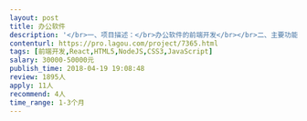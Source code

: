 ```yaml
---                
layout: post       
title: 办公软件           
description: '</br>一、项目描述：</br>办公软件的前端开发</br></br>二、主要功能点：</br>简单的页面展示功能</br></br>三、可参考产品：</br>这是公司自己的产品：https://www.formtalk.net/</br></br>四、人员要求：</br>1、需要2个前端人员驻场开发一个月；</br>2、会vue2.0；</br>3、精通H5,CSS3,以及JavaScript，掌握jquery，ajax、JSONP，dom, requirejs等各种前端核心技术；</br>4、良好的沟通能力和契约精神。</br>'     
contenturl: https://pro.lagou.com/project/7365.html      
tags: [前端开发,React,HTML5,NodeJS,CSS3,JavaScript]            
salary: 30000-50000元          
publish_time: 2018-04-19 19:08:48         
review: 1895人                   
apply: 11人                   
recommend: 4人                   
time_range: 1-3个月              
---                 
```

